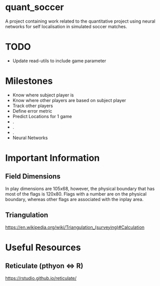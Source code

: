 
<!-- README.md is generated from README.Rmd. Please edit that file -->

# quant\_soccer

A project containing work related to the quantitative project using
neural networks for self localisation in simulated soccer matches.

# TODO

  - Update read-utils to include game parameter

# Milestones

  - Know where subject player is
  - Know where other players are based on subject player
  - Track other players
  - Define error metric
  - Predict Locations for 1 game
  - .
  - .
  - .
  - Neural Networks

# Important Information

## Field Dimensions

In play dimensions are 105x68, however, the physical boundary that has
most of the flags is 120x80. Flags with a number are on the physical
boundary, whereas other flags are associated with the inplay area.

## Triangulation

<https://en.wikipedia.org/wiki/Triangulation_(surveying)#Calculation>

# Useful Resources

## Reticulate (pthyon \<=\> R)

<https://rstudio.github.io/reticulate/>
